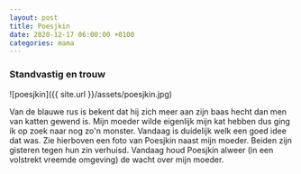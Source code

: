 ```yaml
---
layout: post
title: Poesjkin
date: 2020-12-17 06:00:00 +0100
categories: mama
---
```


### Standvastig en trouw
![poesjkin]({{ site.url }}/assets/poesjkin.jpg)  

Van de blauwe rus is bekent dat hij zich meer aan zijn baas hecht dan men van katten gewend is. Mijn moeder wilde eigenlijk mijn kat hebben dus ging ik op zoek naar nog zo'n monster. Vandaag is duidelijk welk een goed idee dat was. Zie hierboven een foto van Poesjkin naast mijn moeder. Beiden zijn gisteren tegen hun zin verhuisd. Vandaag houd Poesjkin alweer (in een volstrekt vreemde omgeving) de wacht over mijn moeder.
